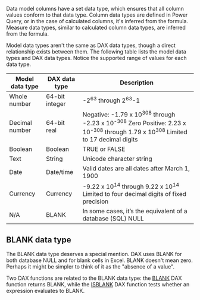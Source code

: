 Data model columns have a set data type, which ensures that all column values conform to that data type. Column data types are defined in Power Query, or in the case of calculated columns, it's inferred from the formula. Measure data types, similar to calculated column data types, are inferred from the formula.

Model data types aren't the same as DAX data types, though a direct relationship exists between them. The following table lists the model data types and DAX data types. Notice the supported range of values for each data type.

|     Model data type    |     DAX data type     |     Description                                                                                                                                  |
|------------------------|-----------------------|--------------------------------------------------------------------------------------------------------------------------------------------------|
|     Whole number       |     64-bit integer    |     -2<sup>63</sup> through 2<sup>63</sup>-1                                                                                                                           |
|     Decimal number     |     64-bit   real     |     Negative: -1.79 x 10<sup>308</sup> through -2.23 x 10<sup>-308</sup>     Zero     Positive: 2.23 x 10<sup>-308</sup> through 1.79 x 10<sup>308</sup>      Limited to 17 decimal digits    |
|     Boolean            |     Boolean           |     TRUE or FALSE                                                                                                                                |
|     Text               |     String            |     Unicode character string                                                                                                                     |
|     Date               |     Date/time         |     Valid dates are all dates after March 1, 1900                                                                                              |
|     Currency           |     Currency          |     -9.22 x 10<sup>14</sup> through 9.22 x 10<sup>14</sup>    Limited to four decimal digits of fixed precision                                                      |
|     N/A                |     BLANK             |     In some cases, it’s the equivalent of a database (SQL) NULL                                                                                  |

## BLANK data type

The BLANK data type deserves a special mention. DAX uses BLANK for both database NULL and for blank cells in Excel. BLANK doesn't mean zero. Perhaps it might be simpler to think of it as the "absence of a value".

Two DAX functions are related to the BLANK data type: the [BLANK](/dax/blank-function-dax/?azure-portal=true) DAX function returns BLANK, while the [ISBLANK](/dax/isblank-function-dax/?azure-portal=true) DAX function tests whether an expression evaluates to BLANK.
